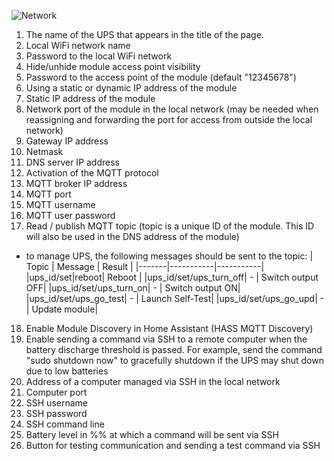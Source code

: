 ![Network](https://user-images.githubusercontent.com/36089626/233419193-8bd99f58-8664-497e-b649-cebdd96577ec.png)

1. The name of the UPS that appears in the title of the page.
2. Local WiFi network name
3. Password to the local WiFi network
4. Hide/unhide module access point visibility
5. Password to the access point of the module (default "12345678")
6. Using a static or dynamic IP address of the module
7. Static IP address of the module
8. Network port of the module in the local network (may be needed when reassigning and forwarding the port for access from outside the local network)
9. Gateway IP address
10. Netmask
11. DNS server IP address
12. Activation of the MQTT protocol
13. MQTT broker IP address
14. MQTT port
15. MQTT username
16. MQTT user password
17. Read / publish MQTT topic (topic is a unique ID of the module. This ID will also be used in the DNS address of the module)
   - to manage UPS, the following messages should be sent to the topic:
     | Topic | Message | Result |
     |-------|-----------|-----------|
     |ups_id/set|reboot| Reboot |
     |ups_id/set/ups_turn_off| - | Switch output OFF|
     |ups_id/set/ups_turn_on| - | Switch output ON|
     |ups_id/set/ups_go_test| - | Launch Self-Test|
     |ups_id/set/ups_go_upd| - | Update module|
18. Enable Module Discovery in Home Assistant (HASS MQTT Discovery)
19. Enable sending a command via SSH to a remote computer when the battery discharge threshold is passed. For example, send the command "sudo shutdown now" to gracefully shutdown if the UPS may shut down due to low batteries
20. Address of a computer managed via SSH in the local network
21. Computer port
22. SSH username
23. SSH password
24. SSH command line
25. Battery level in %% at which a command will be sent via SSH
26. Button for testing communication and sending a test command via SSH

